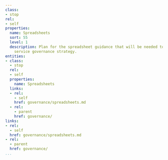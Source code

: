 ```yaml
---
class:
- stop
rel:
- self
properties:
  name: Spreadsheets
  sort: 55
  level: 1
  description: Plan for the spreadsheet guidance that will be needed to drive a wider
    service governance strategy.
entities:
- class:
  - stop
  rel:
  - self
  properties:
    name: Spreadsheets
  links:
  - rel:
    - self
    href: governance/spreadsheets.md
  - rel:
    - parent
    href: governance/
links:
- rel:
  - self
  href: governance/spreadsheets.md
- rel:
  - parent
  href: governance/
...
```

